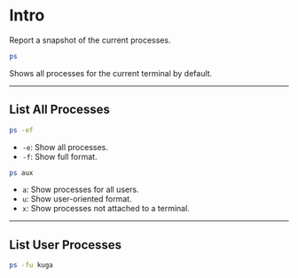 # Intro

Report a snapshot of the current processes.

```bash {copyable}
ps
```

Shows all processes for the current terminal by default.

---

## List All Processes

```bash {copyable}
ps -ef
```

* `-e`: Show all processes.
* `-f`: Show full format.

```bash {copyable}
ps aux
```

* `a`: Show processes for all users.
* `u`: Show user-oriented format.
* `x`: Show processes not attached to a terminal.

---

## List User Processes

```bash {copyable}
ps -fu kuga
```
